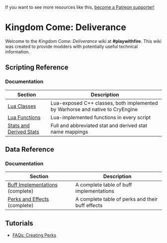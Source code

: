 <!-- TITLE: Kingdom Come -->
<!-- SUBTITLE: Kingdom Come: Deliverance -->

If you want to see more resources like this, [become a Patreon supporter!](https://www.patreon.com/fireundubh) 

# Kingdom Come: Deliverance
Welcome to the *Kingdom Come: Deliverance* wiki at **#playwithfire**. This wiki was created to provide modders with potentially useful technical information.

## Scripting Reference

### Documentation

Section | Description
--- | ---
[Lua Classes](kingdomcome/classes) | Lua-exposed C++ classes, both implemented by Warhorse and native to CryEngine
[Lua Functions](kingdomcome/functions) | Lua-implemented functions in every script
[Stats and Derived Stats](kingdomcome/stats) | Full and abbreviated stat and derived stat name mappings

## Data Reference

### Documentation

Section | Description
--- | ---
[Buff Implementations](kingdomcome/buffs) (complete) | A complete table of buff implementations
[Perks and Effects](kingdomcome/perks) (complete) | A complete table of perks and their buff effects

## Tutorials

* [FAQs: Creating Perks](kingdomcome/faqs_creating_perks)